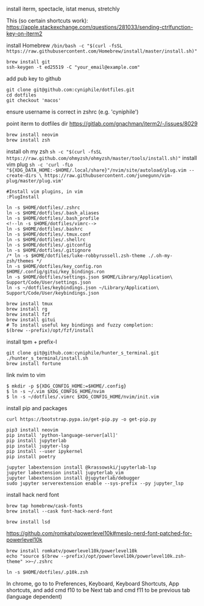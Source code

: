 install iterm, spectacle, istat menus, stretchly

This (so certain shortcuts work): 
https://apple.stackexchange.com/questions/281033/sending-ctrlfunction-key-on-iterm2

install Homebrew
`/bin/bash -c "$(curl -fsSL https://raw.githubusercontent.com/Homebrew/install/master/install.sh)"`

```
brew install git
ssh-keygen -t ed25519 -C "your_email@example.com"
```

add pub key to github

```
git clone git@github.com:cyniphile/dotfiles.git
cd dotfiles
git checkout 'macos'
```
ensure username is correct in zshrc (e.g. 'cyniphile')

point iterm to dotfiles dir
https://gitlab.com/gnachman/iterm2/-/issues/8029

```
brew install neovim
brew install zsh
```
install oh my zsh
`sh -c "$(curl -fsSL https://raw.github.com/ohmyzsh/ohmyzsh/master/tools/install.sh)"`
install vim plug
`sh -c 'curl -fLo "${XDG_DATA_HOME:-$HOME/.local/share}"/nvim/site/autoload/plug.vim --create-dirs \
       https://raw.githubusercontent.com/junegunn/vim-plug/master/plug.vim'`
```
#Install vim plugins, in vim
:PlugInstall

ln -s $HOME/dotfiles/.zshrc
ln -s $HOME/dotfiles/.bash_aliases
ln -s $HOME/dotfiles/.bash_profile
<!--ln -s $HOME/dotfiles/vimrc-->
ln -s $HOME/dotfiles/.bashrc
ln -s $HOME/dotfiles/.tmux.conf
ln -s $HOME/dotfiles/.shellrc
ln -s $HOME/dotfiles/.gitconfig
ln -s $HOME/dotfiles/.gitignore
/* ln -s $HOME/dotfiles/luke-robbyrussell.zsh-theme ./.oh-my-zsh/themes */
ln -s $HOME/dotfiles/key_config.ron $HOME/.config/gitui/key_bindings.ron 
ln -s $HOME/dotfiles/settings.json $HOME/Library/Application\ Support/Code/User/settings.json
ln -s ~/dotfiles/keybindings.json ~/Library/Application\ Support/Code/User/keybindings.json

brew install tmux
brew install rg
brew install fzf
brew install gitui
# To install useful key bindings and fuzzy completion:
$(brew --prefix)/opt/fzf/install

```
install tpm + prefix-I

```
git clone git@github.com:cyniphile/hunter_s_terminal.git
./hunter_s_terminal/install.sh
brew install fortune
```

link nvim to vim
```
$ mkdir -p ${XDG_CONFIG_HOME:=$HOME/.config}
$ ln -s ~/.vim $XDG_CONFIG_HOME/nvim
$ ln -s ~/dotfiles/.vimrc $XDG_CONFIG_HOME/nvim/init.vim
```

install pip and packages
```
curl https://bootstrap.pypa.io/get-pip.py -o get-pip.py

pip3 install neovim
pip install 'python-language-server[all]'
pip install jupyterlab
pip install jupyter-lsp
pip install --user ipykernel
pip install poetry

jupyter labextension install @krassowski/jupyterlab-lsp   
jupyter labextension install jupyterlab_vim
jupyter labextension install @jupyterlab/debugger
sudo jupyter serverextension enable --sys-prefix --py jupyter_lsp
```

install hack nerd font

```
brew tap homebrew/cask-fonts
brew install --cask font-hack-nerd-font
```

```
brew install lsd
```

https://github.com/romkatv/powerlevel10k#meslo-nerd-font-patched-for-powerlevel10k

```
brew install romkatv/powerlevel10k/powerlevel10k
echo "source $(brew --prefix)/opt/powerlevel10k/powerlevel10k.zsh-theme" >>~/.zshrc
```

`ln -s $HOME/dotfiles/.p10k.zsh`


In chrome, go to to Preferences, Keyboard, Keyboard Shortcuts, App shortcuts,
and add cmd f10 to be Next tab and cmd f11 to be previous tab (language
dependent)
